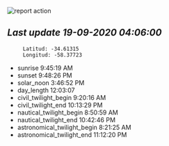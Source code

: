 ![report action](https://github.com/matiasz8/actions-for-reports/workflows/report%20action/badge.svg?branch=develop) 


## *****Last update 19-09-2020 04:06:00*****



		 Latitud: -34.61315
		 Longitud: -58.37723

 - sunrise 	 9:45:19 AM
 - sunset 	 9:48:26 PM
 - solar_noon 	 3:46:52 PM
 - day_length 	 12:03:07
 - civil_twilight_begin 	 9:20:16 AM
 - civil_twilight_end 	 10:13:29 PM
 - nautical_twilight_begin 	 8:50:59 AM
 - nautical_twilight_end 	 10:42:46 PM
 - astronomical_twilight_begin 	 8:21:25 AM
 - astronomical_twilight_end 	 11:12:20 PM
